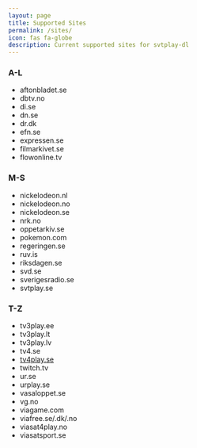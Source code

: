 ```yaml
---
layout: page
title: Supported Sites
permalink: /sites/
icon: fas fa-globe
description: Current supported sites for svtplay-dl
---
```


<div class="row">
<div class="col-md-4">
<h3>A-L</h3>
<ul>
<li>aftonbladet.se</li>
<li>dbtv.no</li>
<li>di.se</li>
<li>dn.se</li>
<li>dr.dk</li>
<li>efn.se</li>
<li>expressen.se</li>
<li>filmarkivet.se</li>
<li>flowonline.tv</li>
</ul>
</div>
<div class="col-md-4">
<h3>M-S</h3>
<ul>
<li>nickelodeon.nl</li>
<li>nickelodeon.no</li>
<li>nickelodeon.se</li>
<li>nrk.no</li>
<li>oppetarkiv.se</li>
<li>pokemon.com</li>
<li>regeringen.se</li>
<li>ruv.is</li>
<li>riksdagen.se</li>
<li>svd.se</li>
<li>sverigesradio.se</li>
<li>svtplay.se</li>
</ul>
</div>
<div class="col-md-4">
<h3>T-Z</h3>
<ul>
<li>tv3play.ee</li>
<li>tv3play.lt</li>
<li>tv3play.lv</li>
<li>tv4.se</li>
<li><a href="/tv4play">tv4play.se</a></li>
<li>twitch.tv</li>
<li>ur.se</li>
<li>urplay.se</li>
<li>vasaloppet.se</li>
<li>vg.no</li>
<li>viagame.com</li>
<li>viafree.se/.dk/.no</li>
<li>viasat4play.no</li>
<li>viasatsport.se</li>
</ul>
</div>
</div>
